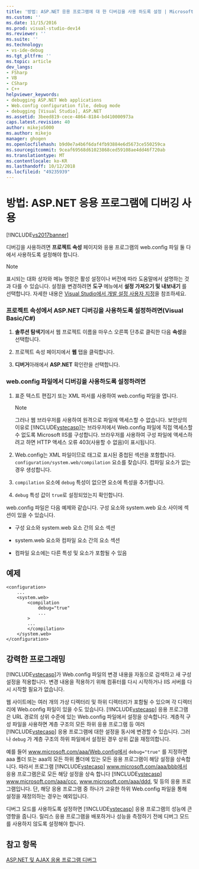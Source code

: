 ```yaml
---
title: '방법: ASP.NET 응용 프로그램에 대 한 디버깅을 사용 하도록 설정 | Microsoft Docs'
ms.custom: ''
ms.date: 11/15/2016
ms.prod: visual-studio-dev14
ms.reviewer: ''
ms.suite: ''
ms.technology:
- vs-ide-debug
ms.tgt_pltfrm: ''
ms.topic: article
dev_langs:
- FSharp
- VB
- CSharp
- C++
helpviewer_keywords:
- debugging ASP.NET Web applications
- Web.config configuration file, debug mode
- debugging [Visual Studio], ASP.NET
ms.assetid: 3beed819-cece-4864-8184-bd410000973a
caps.latest.revision: 40
author: mikejo5000
ms.author: mikejo
manager: ghogen
ms.openlocfilehash: b9d0e7a4b6f6daf4fb93884e6d5673ce550259ca
ms.sourcegitcommit: 9ceaf69568d61023868ced59108ae4dd46f720ab
ms.translationtype: MT
ms.contentlocale: ko-KR
ms.lasthandoff: 10/12/2018
ms.locfileid: "49235939"
---
```

# <a name="how-to-enable-debugging-for-aspnet-applications"></a>방법: ASP.NET 응용 프로그램에 디버깅 사용
[!INCLUDE[vs2017banner](../includes/vs2017banner.md)]

디버깅을 사용하려면 **프로젝트 속성** 페이지와 응용 프로그램의 web.config 파일 둘 다에서 사용하도록 설정해야 합니다.  
  
> [!NOTE]  
> 표시되는 대화 상자와 메뉴 명령은 활성 설정이나 버전에 따라 도움말에서 설명하는 것과 다를 수 있습니다. 설정을 변경하려면 **도구** 메뉴에서 **설정 가져오기 및 내보내기** 를 선택합니다. 자세한 내용은 [Visual Studio에서 개발 설정 사용자 지정](http://msdn.microsoft.com/library/22c4debb-4e31-47a8-8f19-16f328d7dcd3)을 참조하세요.  
  
### <a name="to-enable-aspnet-debugging-in-the-project-properties-visual-basicc"></a>프로젝트 속성에서 ASP.NET 디버깅을 사용하도록 설정하려면(Visual Basic/C#)  
  
1.  **솔루션 탐색기**에서 웹 프로젝트 이름을 마우스 오른쪽 단추로 클릭한 다음 **속성**을 선택합니다.  
  
2.  프로젝트 속성 페이지에서 **웹** 탭을 클릭합니다.  
  
3.  **디버거**아래에서 **ASP.NET** 확인란을 선택합니다.  
  
### <a name="to-enable-debugging-in-the-webconfig-file"></a>web.config 파일에서 디버깅을 사용하도록 설정하려면  
  
1.  표준 텍스트 편집기 또는 XML 파서를 사용하여 web.config 파일을 엽니다.  
  
    > [!NOTE]  
    > 그러나 웹 브라우저를 사용하여 원격으로 파일에 액세스할 수 없습니다. 보안상의 이유로 [!INCLUDE[vstecasp](../includes/vstecasp-md.md)]는 브라우저에서 Web.config 파일에 직접 액세스할 수 없도록 Microsoft IIS를 구성합니다. 브라우저를 사용하여 구성 파일에 액세스하려고 하면 HTTP 액세스 오류 403(사용할 수 없음)이 표시됩니다.  
  
2.  Web.config는 XML 파일이므로 태그로 표시된 중첩된 섹션을 포함합니다. `configuration/system.web/compilation` 요소를 찾습니다. 컴파일 요소가 없는 경우 생성합니다.  
  
3.  `compilation` 요소에 `debug` 특성이 없으면 요소에 특성을 추가합니다.  
  
4.  `debug` 특성 값이 `true`로 설정되었는지 확인합니다.  
  
web.config 파일은 다음 예제와 같습니다. 구성 요소와 system.web 요소 사이에 섹션이 있을 수 있습니다.  
  
-   구성 요소와 system.web 요소 간의 요소 섹션  
  
-   system.web 요소와 컴파일 요소 간의 요소 섹션  
  
-   컴파일 요소에는 다른 특성 및 요소가 포함될 수 있음  
  
## <a name="example"></a>예제  
  
```  
<configuration>  
    ...  
    <system.web>  
        <compilation  
            debug="true"  
            ...  
        >  
        ...  
        </compilation>  
    </system.web>  
</configuration>  
```  
  
## <a name="robust-programming"></a>강력한 프로그래밍  
[!INCLUDE[vstecasp](../includes/vstecasp-md.md)]가 Web.config 파일의 변경 내용을 자동으로 검색하고 새 구성 설정을 적용합니다. 변경 내용을 적용하기 위해 컴퓨터를 다시 시작하거나 IIS 서버를 다시 시작할 필요가 없습니다.  
  
웹 사이트에는 여러 개의 가상 디렉터리 및 하위 디렉터리가 포함될 수 있으며 각 디렉터리에 Web.config 파일이 있을 수도 있습니다. [!INCLUDE[vstecasp](../includes/vstecasp-md.md)] 응용 프로그램은 URL 경로의 상위 수준에 있는 Web.config 파일에서 설정을 상속합니다. 계층적 구성 파일을 사용하면 계층 구조의 모든 하위 응용 프로그램 등 여러 [!INCLUDE[vstecasp](../includes/vstecasp-md.md)] 응용 프로그램에 대한 설정을 동시에 변경할 수 있습니다. 그러나 `debug` 가 계층 구조의 하위 파일에서 설정된 경우 상위 값을 재정의합니다.  
  
예를 들어 www.microsoft.com/aaa/Web.config에서 `debug="true"` 를 지정하면 aaa 폴더 또는 aaa의 모든 하위 폴더에 있는 모든 응용 프로그램이 해당 설정을 상속합니다. 따라서 프로그램 [!INCLUDE[vstecasp](../includes/vstecasp-md.md)] www.microsoft.com/aaa/bbb에서 응용 프로그램은로 모든 해당 설정을 상속 합니다 [!INCLUDE[vstecasp](../includes/vstecasp-md.md)] www.microsoft.com/aaa/ccc, www.microsoft.com/aaa/ddd, 및 등의 응용 프로그램입니다. 단, 해당 응용 프로그램 중 하나가 고유한 하위 Web.config 파일을 통해 설정을 재정의하는 경우는 예외입니다.  
  
디버그 모드를 사용하도록 설정하면 [!INCLUDE[vstecasp](../includes/vstecasp-md.md)] 응용 프로그램의 성능에 큰 영향을 줍니다. 릴리스 응용 프로그램을 배포하거나 성능을 측정하기 전에 디버그 모드를 사용하지 않도록 설정해야 합니다.  
  
## <a name="see-also"></a>참고 항목  
[ASP.NET 및 AJAX 응용 프로그램 디버그](../debugger/debugging-aspnet-and-ajax-applications.md)  
  




